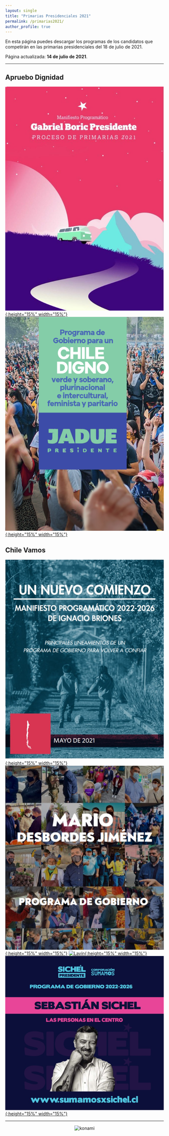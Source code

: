 ```yaml
---
layout: single
title: "Primarias Presidenciales 2021"
permalink: /primarias2021/
author_profile: true
---
```


En esta página puedes descargar los programas de los candidatos que competirán en las primarias presidenciales del 18 de julio de 2021.


Página actualizada: **14 de julio de 2021**.

---

## Apruebo Dignidad

[![Boric](/images/programas/boric2021p.png){:height="15%" width="15%"}](https://t.co/CLyza1U7u2?amp=1)
[![Jadue](/images/programas/jadue2021p.png){:height="15%" width="15%"}](https://t.co/Q9Th9kNZlP?amp=1)

## Chile Vamos

[![Briones](/images/programas/briones2021p.png){:height="15%" width="15%"}](https://t.co/CLyza1U7u2?amp=1)
[![Desbordes](/images/programas/desbordes2021p.png){:height="15%" width="15%"}](https://t.co/Q9Th9kNZlP?amp=1)
[![Lavín](/images/programas/lavín2021p.png){:height="15%" width="15%"}](https://t.co/IttYvTZq2D?amp=1)
[![Sichel](/images/programas/sichel2021p.png){:height="15%" width="15%"}](https://t.co/3aiXwyInl3?amp=1)


---

<!-- NES -->
<style>
.aligncenter {
    text-align: center;
}
</style>
<p class="aligncenter">
    <img src="/images/nes.png" width="30" height="30" alt="konami" />
</p>

<!-- Favicon -->
<link rel="apple-touch-icon" sizes="180x180" href="/apple-touch-icon.png">
<link rel="icon" type="image/png" sizes="32x32" href="/favicon-32x32.png">
<link rel="icon" type="image/png" sizes="16x16" href="/favicon-16x16.png">
<link rel="manifest" href="/site.webmanifest">
<link rel="mask-icon" href="/safari-pinned-tab.svg" color="#5bbad5">
<meta name="msapplication-TileColor" content="#b91d47">
<meta name="theme-color" content="#ffffff">
